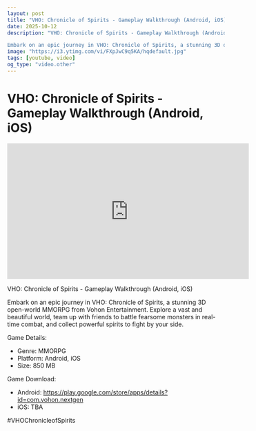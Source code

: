```yaml
---
layout: post
title: "VHO: Chronicle of Spirits - Gameplay Walkthrough (Android, iOS)"
date: 2025-10-12
description: "VHO: Chronicle of Spirits - Gameplay Walkthrough (Android, iOS)

Embark on an epic journey in VHO: Chronicle of Spirits, a stunning 3D open-world MMORPG..."
image: "https://i3.ytimg.com/vi/FXpJwC9q5KA/hqdefault.jpg"
tags: [youtube, video]
og_type: "video.other"
---
```


<script type="application/ld+json">
{
  "@context": "http://schema.org",
  "@type": "VideoObject",
  "name": "VHO: Chronicle of Spirits - Gameplay Walkthrough (Android, iOS)",
  "description": "VHO: Chronicle of Spirits - Gameplay Walkthrough (Android, iOS)\n\nEmbark on an epic journey in VHO: Chronicle of Spirits, a stunning 3D open-world MMORPG from Vohon Entertainment. Explore a vast and beautiful world, team up with friends to battle fearsome monsters in real-time combat, and collect powerful spirits to fight by your side.\n\nGame Details:\n\n- Genre: MMORPG\n- Platform: Android, iOS\n- Size: 850 MB\n\nGame Download:\n\n- Android: https://play.google.com/store/apps/details?id=com.vohon.nextgen\n- iOS: TBA\n\n#VHOChronicleofSpirits",
  "thumbnailUrl": "https://i3.ytimg.com/vi/FXpJwC9q5KA/hqdefault.jpg",
  "uploadDate": "2025-10-12T04:29:20",
  "embedUrl": "https://www.youtube.com/embed/FXpJwC9q5KA",
  "publisher": {
    "@type": "Person",
    "name": "Celo Zaga"
  },
  "mainEntityOfPage": {
    "@type": "WebPage",
    "@id": "https://celozaga.github.io/2025/10/12/vho:-chronicle-of-spirits---gameplay-walkthrough-(android,-ios)-FXpJwC9q5KA.html"
  },
  "duration": "PT0M0S"
}
</script>

<script type="application/ld+json">
{
  "@context": "http://schema.org",
  "@type": "BlogPosting",
  "headline": "VHO: Chronicle of Spirits - Gameplay Walkthrough (Android, iOS)",
  "image": "https://i3.ytimg.com/vi/FXpJwC9q5KA/hqdefault.jpg",
  "publisher": {
    "@type": "Person",
    "name": "Celo Zaga"
  },
  "url": "https://celozaga.github.io/2025/10/12/vho:-chronicle-of-spirits---gameplay-walkthrough-(android,-ios)-FXpJwC9q5KA.html",
  "datePublished": "2025-10-12T04:29:20",
  "dateCreated": "2025-10-12T04:29:20",
  "dateModified": "2025-10-12T04:29:20",
  "description": "VHO: Chronicle of Spirits - Gameplay Walkthrough (Android, iOS)\n\nEmbark on an epic journey in VHO: Chronicle of Spirits, a stunning 3D open-world MMORPG...",
  "author": {
    "@type": "Person",
    "name": "Celo Zaga"
  },
  "mainEntityOfPage": {
    "@type": "WebPage",
    "@id": "https://celozaga.github.io/2025/10/12/vho:-chronicle-of-spirits---gameplay-walkthrough-(android,-ios)-FXpJwC9q5KA.html"
  }
}
</script>

<h1 class="youtube-post-title">VHO: Chronicle of Spirits - Gameplay Walkthrough (Android, iOS)</h1>

<iframe width="560" height="315" src="https://www.youtube.com/embed/FXpJwC9q5KA" class="youtube-post-embed" frameborder="0" allowfullscreen></iframe>

<p class="youtube-post-description">VHO: Chronicle of Spirits - Gameplay Walkthrough (Android, iOS)

Embark on an epic journey in VHO: Chronicle of Spirits, a stunning 3D open-world MMORPG from Vohon Entertainment. Explore a vast and beautiful world, team up with friends to battle fearsome monsters in real-time combat, and collect powerful spirits to fight by your side.

Game Details:

- Genre: MMORPG
- Platform: Android, iOS
- Size: 850 MB

Game Download:

- Android: https://play.google.com/store/apps/details?id=com.vohon.nextgen
- iOS: TBA

#VHOChronicleofSpirits</p>
